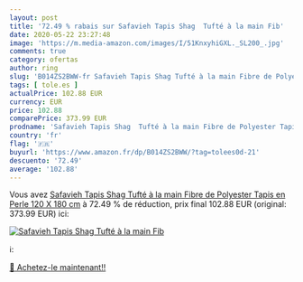 ```yaml
---
layout: post
title: '72.49 % rabais sur Safavieh Tapis Shag  Tufté à la main Fib'
date: 2020-05-22 23:27:48
image: 'https://m.media-amazon.com/images/I/51KnxyhiGXL._SL200_.jpg'
comments: true
category: ofertas
author: ring
slug: 'B014ZS2BWW-fr Safavieh Tapis Shag Tufté à la main Fibre de Polyester...'
tags: [ tole.es ]
actualPrice: 102.88 EUR
currency: EUR
price: 102.88
comparePrice: 373.99 EUR
prodname: 'Safavieh Tapis Shag  Tufté à la main Fibre de Polyester Tapis en Perle  120 X 180 cm'
country: 'fr'
flag: '🇫🇷'
buyurl: 'https://www.amazon.fr/dp/B014ZS2BWW/?tag=tolees0d-21'
descuento: '72.49'
average: '102.88'
---
```


Vous avez [Safavieh Tapis Shag  Tufté à la main Fibre de Polyester Tapis en Perle  120 X 180 cm](https://www.amazon.fr/dp/B014ZS2BWW/?tag=tolees0d-21)  à  72.49 % de réduction, prix final  102.88 EUR (original: 373.99 EUR) ici:

[![Safavieh Tapis Shag  Tufté à la main Fib](https://m.media-amazon.com/images/I/51KnxyhiGXL._SL200_.jpg)](https://www.amazon.fr/dp/B014ZS2BWW/?tag=tolees0d-21)

ℹ️:


[🛒 Achetez-le maintenant!!](https://www.amazon.fr/dp/B014ZS2BWW/?tag=tolees0d-21)
